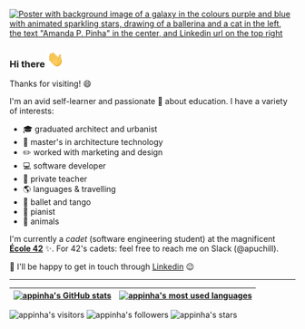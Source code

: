 [![Poster with background image of a galaxy in the colours purple and blue with animated sparkling stars, drawing of a ballerina and a cat in the left, the text "Amanda P. Pinha" in the center, and Linkedin url on the top right](img/poster_galaxy.gif)](https://www.linkedin.com/in/appinha/)

### Hi there <img src="https://raw.githubusercontent.com/appinha/appinha/main/img/Hi.gif" width="30px">

Thanks for visiting! 😄

I'm an avid self-learner and passionate 💜 about education. I have a variety of interests:
* 🎓  graduated architect and urbanist
* 🌇  master's in architecture technology
* ✏️  worked with marketing and design
* 💻  software developer
* 📖  private teacher
* 🌎  languages & travelling
* 💃  ballet and tango
* 🎹  pianist
* 🐾  animals

I'm currently a _cadet_ (software engineering student) at the magnificent [__École 42__](https://www.42sp.org.br/) ✨. For 42's cadets: feel free to reach me on Slack (@apuchill).

💬 I'll be happy to get in touch through [Linkedin](https://www.linkedin.com/in/appinha/) 😉

---

| [![appinha's GitHub stats](https://github-readme-stats.vercel.app/api?username=appinha&count_private=true&show_icons=true&hide=issues&theme=jolly)](https://github.com/appinha?tab=repositories) | [![appinha's most used languages](https://github-readme-stats.vercel.app/api/top-langs/?username=appinha&layout=compact&hide_border=true&theme=jolly)](https://github.com/appinha?tab=repositories) |
|:-:|:-:|

![appinha's visitors](https://komarev.com/ghpvc/?username=appinha&color=a960ff&style=flat&label=visitors)
![appinha's followers](https://img.shields.io/github/followers/appinha?style=social)
![appinha's stars](https://img.shields.io/github/stars/appinha?style=social)
